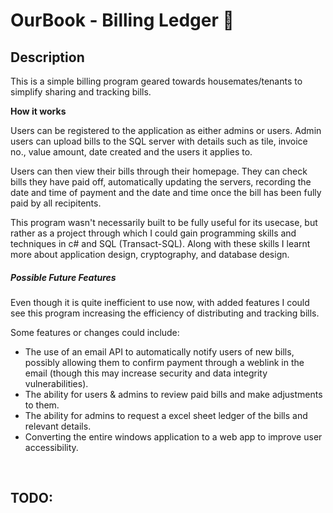﻿# OurBook - Billing Ledger :money_with_wings:

## Description
This is a simple billing program geared towards housemates/tenants to simplify sharing and tracking bills.

**How it works**

Users can be registered to the application as either admins or users. Admin users can 
upload bills to the SQL server with details such as tile, invoice no., value amount, 
date created and the users it applies to. 

Users can then view their bills through their homepage. They can check bills they
have paid off, automatically updating the servers, recording the date and time of payment and the 
date and time once the bill has been fully paid by all recipitents. 

This program wasn't necessarily built to be fully useful for its usecase, but rather as a project 
through which I could gain programming skills and techniques in c# and SQL (Transact-SQL). 
Along with these skills I learnt more about application design, cryptography, and database design.

##### Possible Future Features
Even though it is quite inefficient to use now, with added features I could see this program 
increasing the efficiency of distributing and tracking bills. 

Some features or changes could include: 
- The use of an email API to automatically notify users of new bills, 
possibly allowing them to confirm payment through a weblink in the email 
(though this may increase security and data integrity vulnerabilities).
- The ability for users & admins to review paid bills and make adjustments to them. 
- The ability for admins to request a excel sheet ledger of the bills and relevant details. 
- Converting the entire windows application to a web app to improve user accessibility. 

<br>

## TODO:


